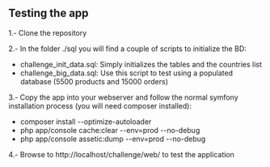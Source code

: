 Testing the app
---------------

1.- Clone the repository

2.- In the folder ./sql you will find a couple of scripts to initialize the BD:
* challenge_init_data.sql: Simply initializes the tables and the countries list
* challenge_big_data.sql: Use this script to test using a populated database (5500 products and 15000 orders)

3.- Copy the app into your webserver and follow the normal symfony installation process (you will need composer installed):
* composer install --optimize-autoloader
* php app/console cache:clear --env=prod --no-debug
* php app/console assetic:dump --env=prod --no-debug

4.- Browse to http://localhost/challenge/web/ to test the application 
